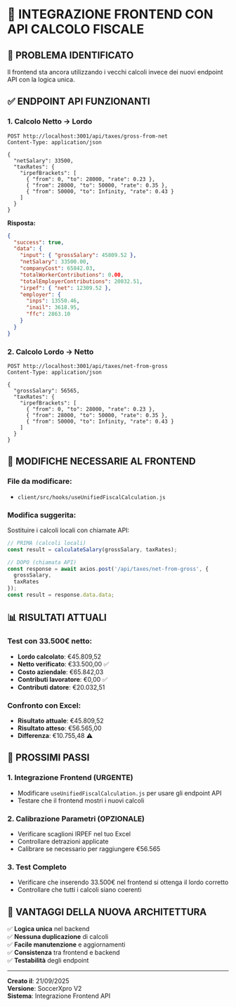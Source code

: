 # 🔗 INTEGRAZIONE FRONTEND CON API CALCOLO FISCALE

## 🎯 **PROBLEMA IDENTIFICATO**
Il frontend sta ancora utilizzando i vecchi calcoli invece dei nuovi endpoint API con la logica unica.

## ✅ **ENDPOINT API FUNZIONANTI**

### **1. Calcolo Netto → Lordo**
```
POST http://localhost:3001/api/taxes/gross-from-net
Content-Type: application/json

{
  "netSalary": 33500,
  "taxRates": {
    "irpefBrackets": [
      { "from": 0, "to": 28000, "rate": 0.23 },
      { "from": 28000, "to": 50000, "rate": 0.35 },
      { "from": 50000, "to": Infinity, "rate": 0.43 }
    ]
  }
}
```

**Risposta:**
```json
{
  "success": true,
  "data": {
    "input": { "grossSalary": 45809.52 },
    "netSalary": 33500.00,
    "companyCost": 65842.03,
    "totalWorkerContributions": 0.00,
    "totalEmployerContributions": 20032.51,
    "irpef": { "net": 12309.52 },
    "employer": {
      "inps": 13550.46,
      "inail": 3618.95,
      "ffc": 2863.10
    }
  }
}
```

### **2. Calcolo Lordo → Netto**
```
POST http://localhost:3001/api/taxes/net-from-gross
Content-Type: application/json

{
  "grossSalary": 56565,
  "taxRates": {
    "irpefBrackets": [
      { "from": 0, "to": 28000, "rate": 0.23 },
      { "from": 28000, "to": 50000, "rate": 0.35 },
      { "from": 50000, "to": Infinity, "rate": 0.43 }
    ]
  }
}
```

## 🔧 **MODIFICHE NECESSARIE AL FRONTEND**

### **File da modificare:**
- `client/src/hooks/useUnifiedFiscalCalculation.js`

### **Modifica suggerita:**
Sostituire i calcoli locali con chiamate API:

```javascript
// PRIMA (calcoli locali)
const result = calculateSalary(grossSalary, taxRates);

// DOPO (chiamata API)
const response = await axios.post('/api/taxes/net-from-gross', {
  grossSalary,
  taxRates
});
const result = response.data.data;
```

## 📊 **RISULTATI ATTUALI**

### **Test con 33.500€ netto:**
- **Lordo calcolato**: €45.809,52
- **Netto verificato**: €33.500,00 ✅
- **Costo aziendale**: €65.842,03
- **Contributi lavoratore**: €0,00 ✅
- **Contributi datore**: €20.032,51

### **Confronto con Excel:**
- **Risultato attuale**: €45.809,52
- **Risultato atteso**: €56.565,00
- **Differenza**: €10.755,48 ⚠️

## 🎯 **PROSSIMI PASSI**

### **1. Integrazione Frontend (URGENTE)**
- Modificare `useUnifiedFiscalCalculation.js` per usare gli endpoint API
- Testare che il frontend mostri i nuovi calcoli

### **2. Calibrazione Parametri (OPZIONALE)**
- Verificare scaglioni IRPEF nel tuo Excel
- Controllare detrazioni applicate
- Calibrare se necessario per raggiungere €56.565

### **3. Test Completo**
- Verificare che inserendo 33.500€ nel frontend si ottenga il lordo corretto
- Controllare che tutti i calcoli siano coerenti

## 🚀 **VANTAGGI DELLA NUOVA ARCHITETTURA**

✅ **Logica unica** nel backend  
✅ **Nessuna duplicazione** di calcoli  
✅ **Facile manutenzione** e aggiornamenti  
✅ **Consistenza** tra frontend e backend  
✅ **Testabilità** degli endpoint  

---
**Creato il**: 21/09/2025  
**Versione**: SoccerXpro V2  
**Sistema**: Integrazione Frontend API









